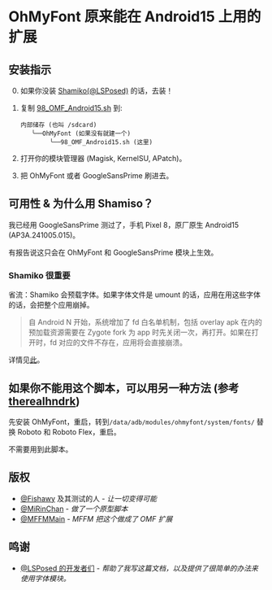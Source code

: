# OhMyFont 原来能在 Android15 上用的扩展

## 安装指示

0. 如果你没装 [Shamiko(@LSPosed)](https://t.me/LSPosed/278) 的话，去装！

1. 复制 [98_OMF_Android15.sh](98_OMF_Android15.sh) 到:

    ```plain
    内部储存 (也叫 /sdcard)
       ╰──OhMyFont (如果没有就建一个)
            ╰──98_OMF_Android15.sh (这里)
    ```

2. 打开你的模块管理器 (Magisk, KernelSU, APatch)。

3. 把 OhMyFont 或者 GoogleSansPrime 刷进去。

## 可用性 & 为什么用 Shamiso？

我已经用 GoogleSansPrime 测过了，手机 Pixel 8，原厂原生 Android15 (AP3A.241005.015)。

有报告说这只会在 OhMyFont 和 GoogleSansPrime 模块上生效。

### Shamiko 很重要

省流：Shamiko 会预载字体。如果字体文件是 umount 的话，应用在用这些字体的话，会把整个应用崩掉。

>自 Android N 开始，系统增加了 fd 白名单机制，包括 overlay apk 在内的预加载资源需要在 Zygote fork 为 app 时先关闭一次，再打开。如果在打开时，fd 对应的文件不存在，应用将会直接崩溃。

详情见[此](https://t.me/qianqianzhuang/34)。

## 如果你不能用这个脚本，可以用另一种方法 (参考 [therealhndrk](https://t.me/therealhndrk))

先安装 OhMyFont，重启，转到`/data/adb/modules/ohmyfont/system/fonts/` 替换 Roboto 和 Roboto Flex，重启。

不需要用到此脚本。

## 版权

- [@Fishawy](https://t.me/Fishawy) 及其测试的人 - *让一切变得可能*
- [@MiRinChan](https://github.com/MiRinChan) - *做了一个原型脚本*
- [@MFFMMain](https://t.me/MFFMMain) - *MFFM 把这个做成了 OMF 扩展*

## 鸣谢

- [@LSPosed 的开发者们](https://github.com/LSPosed/) - *帮助了我写这篇文档，以及提供了很简单的办法来使用字体模块。*
